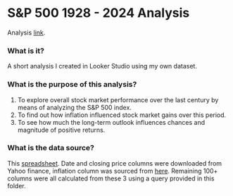 # S&P 500 1928 - 2024 Analysis

Analysis [link](https://lookerstudio.google.com/reporting/299daf09-56e8-41d7-b28b-e149e827711b).

### What is it? 

A short analysis I created in Looker Studio using my own dataset. 

### What is the purpose of this analysis? 

1. To explore overall stock market performance over the last century by means of analyzing the S&P 500 index.
2. To find out how inflation influenced stock market gains over this period.
3. To see how much the long-term outlook influences chances and magnitude of positive returns. 

### What is the data source?

This [spreadsheet](https://docs.google.com/spreadsheets/d/1migh7IyVyw5uBhlBsTviro1Y8b4u-0E6xZL-O0sKIiM/edit?usp=sharing).
Date and closing price columns were downloaded from Yahoo finance, inflation column was sourced from [here](https://www.usinflationcalculator.com/inflation/historical-inflation-rates/).
Remaining 100+ columns were all calculated from these 3 using a query provided in this folder. 